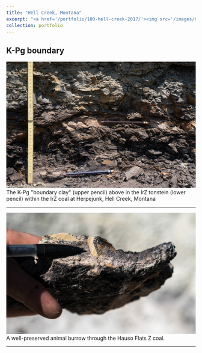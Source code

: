 ```yaml
---
title: "Hell Creek, Montana"
excerpt: "<a href='/portfolio/100-hell-creek-2017/'><img src='/images/KTBcropped.jpg'></a>The K-Pg boundary claystone (upper pencil) above the IrZ tonstein (lower pencil) within the IrZ coal at Herpejunk, Hell Creek, Montana "
collection: portfolio
---
```

K-Pg boundary
---

<a href='/images/KTB.jpg'><img src='/images/KTB.jpg'></a>
The K-Pg "boundary clay" (upper pencil) above in the IrZ tonstein (lower pencil) within the IrZ coal at Herpejunk, Hell Creek, Montana

---

<a href='/images/HFZBurrow.jpg'><img src='/images/HFZBurrow.jpg'></a>
A well-preserved animal burrow through the Hauso Flats Z coal.

---